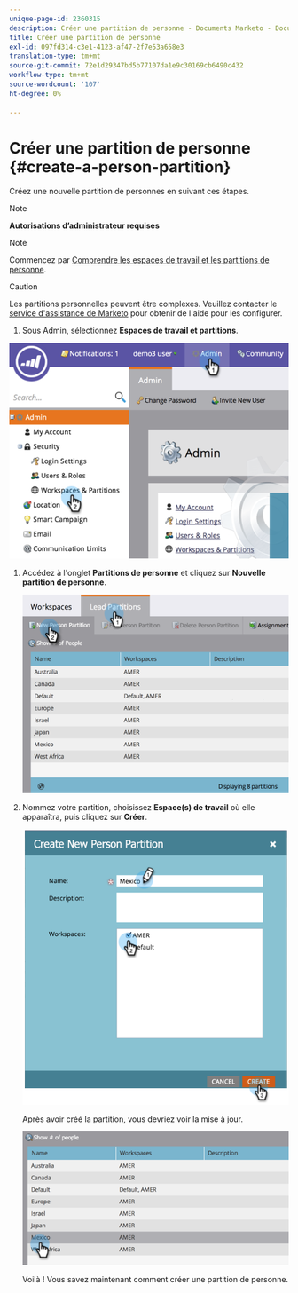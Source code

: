 ```yaml
---
unique-page-id: 2360315
description: Créer une partition de personne - Documents Marketo - Documentation du produit
title: Créer une partition de personne
exl-id: 097fd314-c3e1-4123-af47-2f7e53a658e3
translation-type: tm+mt
source-git-commit: 72e1d29347bd5b77107da1e9c30169cb6490c432
workflow-type: tm+mt
source-wordcount: '107'
ht-degree: 0%

---
```


# Créer une partition de personne {#create-a-person-partition}

Créez une nouvelle partition de personnes en suivant ces étapes.

>[!NOTE]
>
>**Autorisations d’administrateur requises**

>[!NOTE]
>
>Commencez par [Comprendre les espaces de travail et les partitions de personne](/help/marketo/product-docs/administration/workspaces-and-person-partitions/understanding-workspaces-and-person-partitions.md).

>[!CAUTION]
>
>Les partitions personnelles peuvent être complexes. Veuillez contacter le [service d&#39;assistance de Marketo](https://nation.marketo.com/t5/Support/ct-p/Support) pour obtenir de l&#39;aide pour les configurer.

1. Sous Admin, sélectionnez **Espaces de travail et partitions**.

![](assets/image2014-9-17-11-3a32-3a12.png)

1. Accédez à l&#39;onglet **Partitions de personne** et cliquez sur **Nouvelle partition de personne**.

   ![](assets/two-2.png)

1. Nommez votre partition, choisissez **Espace(s) de travail** où elle apparaîtra, puis cliquez sur **Créer**.

   ![](assets/three-2.png)

   Après avoir créé la partition, vous devriez voir la mise à jour.

   ![](assets/four-2.png)

   Voilà ! Vous savez maintenant comment créer une partition de personne.
